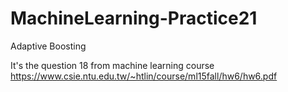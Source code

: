 # MachineLearning-Practice21
Adaptive Boosting

It's the question 18 from machine learning course https://www.csie.ntu.edu.tw/~htlin/course/ml15fall/hw6/hw6.pdf
